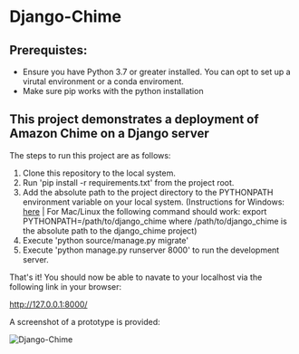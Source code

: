 # Django-Chime

## Prerequistes:

- Ensure you have Python 3.7 or greater installed. You can opt to set up a virutal environment or a conda enviroment.
- Make sure pip works with the python installation

## This project demonstrates a deployment of Amazon Chime on a Django server

The steps to run this project are as follows:

1. Clone this repository to the local system.
2. Run 'pip install -r requirements.txt' from the project root.
3. Add the absolute path to the project directory to the PYTHONPATH environment variable on your local system. 
  (Instructions for Windows: [here](https://stackoverflow.com/questions/3701646/how-to-add-to-the-pythonpath-in-windows-so-it-finds-my-modules-packages) | For Mac/Linux the following command should work: export PYTHONPATH=/path/to/django_chime where /path/to/django_chime is the absolute path to the django_chime project)
4. Execute 'python source/manage.py migrate'
5. Execute 'python manage.py runserver 8000' to run the development server.

That's it! You should now be able to navate to your localhost via the following link in your browser:

http://127.0.0.1:8000/

A screenshot of a prototype is provided:

![Django-Chime](https://i.imgur.com/jmv9ecX.png)
